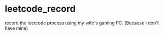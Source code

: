 # leetcode_record
record the leetcode process using my wife's gaming PC. (Because I don't have mine)
